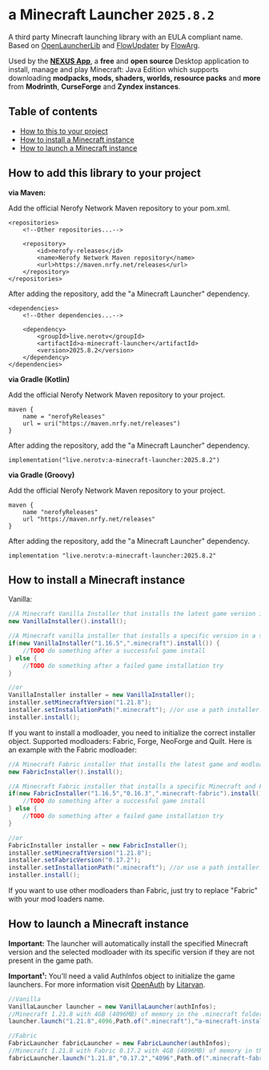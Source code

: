 
# **a Minecraft Launcher** `2025.8.2`

A third party Minecraft launching library with an EULA compliant name. Based on [OpenLauncherLib](https://github.com/FlowArg/OpenLauncherLib) and [FlowUpdater](https://github.com/FlowArg/FlowUpdater) by [FlowArg](https://github.com/FlowArg).

Used by the **[NEXUS App](https://github.com/nerofynetwork/NEXUS-App)**, a **free** and **open source** Desktop application to install, manage and play Minecraft: Java Edition which supports downloading **modpacks, mods, shaders, worlds, resource packs** and **more** from **Modrinth**, **CurseForge** and **Zyndex instances**.
## Table of contents

- [How to this to your project](#how-to-add-this-library-to-your-project)
- [How to install a Minecraft instance](#how-to-install-a-minecraft-instance)
- [How to launch a Minecraft instance](#how-to-launch-a-minecraft-instance)

## How to add this library to your project



**via Maven:**

Add the official Nerofy Network Maven repository to your pom.xml.
```
<repositories>
    <!--Other repositories...-->

    <repository>
        <id>nerofy-releases</id>
        <name>Nerofy Network Maven repository</name>
        <url>https://maven.nrfy.net/releases</url>
    </repository>
</repositories>
```

After adding the repository, add the "a Minecraft Launcher" dependency.
```
<dependencies>
    <!--Other dependencies...-->

    <dependency>
        <groupId>live.nerotv</groupId>
        <artifactId>a-minecraft-launcher</artifactId>
        <version>2025.8.2</version>
    </dependency>
</dependencies>
```


**via Gradle (Kotlin)**

Add the official Nerofy Network Maven repository to your project.
```
maven {
    name = "nerofyReleases"
    url = uri("https://maven.nrfy.net/releases")
}
```

After adding the repository, add the "a Minecraft Launcher" dependency.
```
implementation("live.nerotv:a-minecraft-launcher:2025.8.2")
```


**via Gradle (Groovy)**

Add the official Nerofy Network Maven repository to your project.
```
maven {
    name "nerofyReleases"
    url "https://maven.nrfy.net/releases"
}
```

After adding the repository, add the "a Minecraft Launcher" dependency.
```
implementation "live.nerotv:a-minecraft-launcher:2025.8.2"
```
## How to install a Minecraft instance



Vanilla:
```java
//A Minecraft Vanilla Installer that installs the latest game version in the current folder.
new VanillaInstaller().install();

//A Minecraft vanilla installer that installs a specific version in a specific folder. Info: If the game got successfully installed, the method will return true, if not, the method will return false, so you can handle the outcome of the installation try.
if(new VanillaInstaller("1.16.5",".minecraft").install()) {
    //TODO do something after a successful game install
} else {
    //TODO do something after a failed game installation try
}

//or
VanillaInstaller installer = new VanillaInstaller();
installer.setMinecraftVersion("1.21.8");
installer.setInstallationPath(".minecraft"); //or use a path installer.setInstallationPath(Path.of(".minecraft"));
installer.install();
```

If you want to install a modloader, you need to initialize the correct installer object. Supported modloaders: Fabric, Forge, NeoForge and Quilt. Here is an example with the Fabric modloader:
```java
//A Minecraft Fabric installer that installs the latest game and modloader version in the current folder.
new FabricInstaller().install();

//A Minecraft Fabric installer that installs a specific Minecraft and Fabric version in a specific folder. Info: If the game got successfully installed, the method will return true, if not, the method will return false, so you can handle the outcome of the installation try.
if(new FabricInstaller("1.16.5","0.16.3",".minecraft-fabric").install()) {
    //TODO do something after a successful game install
} else {
    //TODO do something after a failed game installation try
}

//or
FabricInstaller installer = new FabricInstaller();
installer.setMinecraftVersion("1.21.8");
installer.setFabricVersion("0.17.2");
installer.setInstallationPath(".minecraft"); //or use a path installer.setInstallationPath(Path.of(".minecraft"));
installer.install();
```

If you want to use other modloaders than Fabric, just try to replace "Fabric" with your mod loaders name.


## How to launch a Minecraft instance

**Important:** The launcher will automatically install the specified Minecraft version and the selected modloader with its specific version if they are not present in the game path.

**Important¹:** You'll need a valid AuthInfos object to initialize the game launchers. For more information visit [OpenAuth](https://github.com/Litarvan/OpenAuth) by [Litarvan](https://github.com/Litarvan).

```java
//Vanilla
VanillaLauncher launcher = new VanillaLauncher(authInfos);
//Minecraft 1.21.8 with 4GB (4096MB) of memory in the .minecraft folder with the ID "a-minecraft-installation"
launcher.launch("1.21.8",4096,Path.of(".minecraft"),"a-minecraft-installation"));

//Fabric
FabricLauncher fabricLauncher = new FabricLauncher(authInfos);
//Minecraft 1.21.8 with Fabric 0.17.2 with 4GB (4096MB) of memory in the .minecraft-fabric folder with the ID "a-minecraft-fabric-installation"
fabricLauncher.launch("1.21.8","0.17.2","4096",Path.of(".minecraft-fabric"),"a-minecraft-fabric-installation");
```